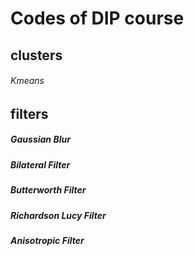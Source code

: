 # Codes of DIP course
## clusters
###### Kmeans

## filters
##### Gaussian Blur
##### Bilateral Filter
##### Butterworth Filter
##### Richardson Lucy Filter
##### Anisotropic Filter

